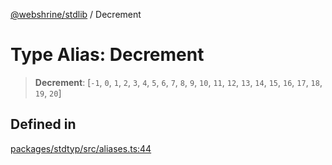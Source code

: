[@webshrine/stdlib](../globals.md) / Decrement

# Type Alias: Decrement

> **Decrement**: [`-1`, `0`, `1`, `2`, `3`, `4`, `5`, `6`, `7`, `8`, `9`, `10`, `11`, `12`, `13`, `14`, `15`, `16`, `17`, `18`, `19`, `20`]

## Defined in

[packages/stdtyp/src/aliases.ts:44](https://github.com/webshrine/webshrine/blob/8cedc3f2efca3108f17475a5ce8404715d0d24a5/packages/stdtyp/src/aliases.ts#L44)
